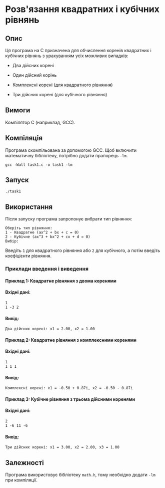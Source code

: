 # Розв'язання квадратних і кубічних рівнянь

## Опис

Ця програма на C призначена для обчислення коренів квадратних і кубічних рівнянь з урахуванням усіх можливих випадків:

- Два дійсних корені

- Один дійсний корінь

- Комплексні корені (для квадратного рівняння)

- Три дійсних корені (для кубічного рівняння)

## Вимоги

Компілятор C (наприклад, GCC).

## Компіляція

Програма скомпільована за допомогою GCC.
Щоб включити математичну бібліотеку, потрібно додати прапорець ```-lm```.
```
gcc -Wall task1.c -o task1 -lm
```
## Запуск

```
./task1
```
## Використання

Після запуску програма запропонує вибрати тип рівняння:

```
Оберіть тип рівняння:
1 - Квадратне (ax^2 + bx + c = 0)
2 - Кубічне (ax^3 + bx^2 + cx + d = 0)
Вибір:
```

Введіть ```1``` для квадратного рівняння або ```2``` для кубічного, а потім введіть коефіцієнти рівняння.

### Приклади введення і виведення
#### Приклад 1: Квадратне рівняння з двома коренями
#### Вхідні дані:
```
1
1 -3 2
```
#### Вивід:
```
Два дійсних корені: x1 = 2.00, x2 = 1.00
```
#### Приклад 2: Квадратне рівняння з комплексними коренями
#### Вхідні дані:
```
1
1 1 1
```
#### Вивід:
```
Комплексні корені: x1 = -0.50 + 0.87i, x2 = -0.50 - 0.87i
```
#### Приклад 3: Кубічне рівняння з трьома дійсними коренями
#### Вхідні дані:
```
2
1 -6 11 -6
```
#### Вивід:
```
Три дійсних корені: x1 = 3.00, x2 = 2.00, x3 = 1.00
```
## Залежності
Програма використовує бібліотеку ```math.h```, тому необхідно додати ```-lm``` при компіляції.
